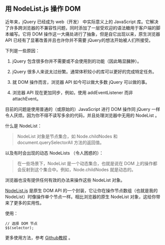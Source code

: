 用 NodeList.js 操作 DOM
---

近年来，jQuery 已经成为 web（开发） 中实际意义上的 JavaScript 库。它解决了许多跨浏览器的不兼容性问题，同时添加了一层受欢迎的语法糖用于客户端的脚本编写。它将 DOM 操作这一大痛处进行了抽象，但是自它出现以来，原生浏览器 API 已经有了显著改善并且也许你并不需要 jQuery的想法开始被人们所接受。

下列是一些原因：
1. jQuery 包含很多你并不需要或不会使用到的功能（因此略显臃肿）。

2. jQuery 很多人来说太过纷繁。通常体积较小的库可以更好的完成特定任务。

3. 就 DOM 操作而言，浏览器 API 如今可以做大多数 jQuery 可以做的事。

4. 浏览器 API 现在更加同步，例如，使用 addEventListener 而非 attachEvent。

目前的问题是使用普通的（或原始的）JavaScript 进行 DOM 操作同 jQuery 一样令人厌烦。因为你不得不读写多余的代码，并且处理浏览器中无用的 NodeList 。

什么是 NodeList：
> NodeList 对象是节点集合，如 Node.childNodes 和 document.querySelectorAll 方法的返回值。

以及有时会出现的动态 NodeLists （令人困惑的）：
> 在一些场景下，NodeList 是一个动态集合，也就是说在 DOM 上的操作都会反射到这个集合中。例如，Node.childNodes 就是动态的。

浏览器也没有提供任何有效的办法来操作这些 NodeList 对象。

[NodeList.js](/nodelist/NodeList.js) 是原生 DOM API 的一个封装，它让你在操作节点数组（也就是我的 NodeList）时像操作单个节点一样。相比浏览器的原生 NodeList 对象，这给你带来了更多的实用性。

使用：
```
// 选择 DOM 节点
$$(selector);
```

更多使用方法，参考 [Github教程](https://github.com/eorroe/NodeList.js) 。